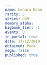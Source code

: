 ```yaml
---
name: Lenara Kahn
rarity: 5
series: ds9
memory_alpha:
bigbook_tier: -1
events: 0
in_portal: true
date: 17/12/2019
obtained: Pack
mega: false
published: true
---
```




